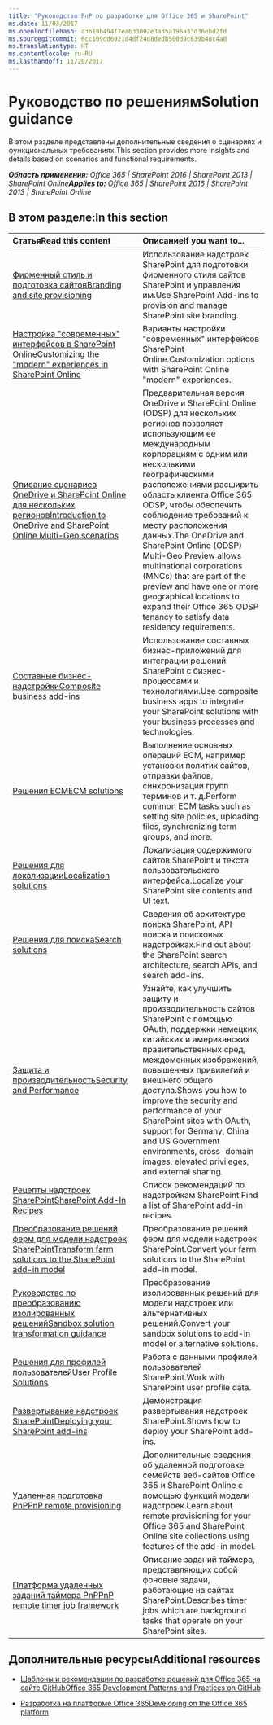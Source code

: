 ```yaml
---
title: "Руководство PnP по разработке для Office 365 и SharePoint"
ms.date: 11/03/2017
ms.openlocfilehash: c3619b494f7ea633002e3a35a196a33d36ebd2fd
ms.sourcegitcommit: 6cc109dd6921d4df24d8dedb500d9c639b48c4a0
ms.translationtype: HT
ms.contentlocale: ru-RU
ms.lasthandoff: 11/20/2017
---
```

# <a name="solution-guidance"></a><span data-ttu-id="ae85a-102">Руководство по решениям</span><span class="sxs-lookup"><span data-stu-id="ae85a-102">Solution guidance</span></span>

<span data-ttu-id="ae85a-103">В этом разделе представлены дополнительные сведения о сценариях и функциональных требованиях.</span><span class="sxs-lookup"><span data-stu-id="ae85a-103">This section provides more insights and details based on scenarios and functional requirements.</span></span> 

<span data-ttu-id="ae85a-104">_**Область применения:** Office 365 | SharePoint 2016 | SharePoint 2013 | SharePoint Online_</span><span class="sxs-lookup"><span data-stu-id="ae85a-104">_**Applies to:** Office 365 | SharePoint 2016 | SharePoint 2013 | SharePoint Online_</span></span>

## <a name="in-this-section"></a><span data-ttu-id="ae85a-105">В этом разделе:</span><span class="sxs-lookup"><span data-stu-id="ae85a-105">In this section</span></span>

|<span data-ttu-id="ae85a-106">**Статья**</span><span class="sxs-lookup"><span data-stu-id="ae85a-106">**Read this content**</span></span>|<span data-ttu-id="ae85a-107">**Описание**</span><span class="sxs-lookup"><span data-stu-id="ae85a-107">**If you want to...**</span></span>|
|:-----|:-----|
|[<span data-ttu-id="ae85a-108">Фирменный стиль и подготовка сайтов</span><span class="sxs-lookup"><span data-stu-id="ae85a-108">Branding and site provisioning</span></span>](Branding-and-site-provisioning-solutions-for-SharePoint.md)|<span data-ttu-id="ae85a-109">Использование надстроек SharePoint для подготовки фирменного стиля сайтов SharePoint и управления им.</span><span class="sxs-lookup"><span data-stu-id="ae85a-109">Use SharePoint Add-ins to provision and manage SharePoint site branding.</span></span>|
|[<span data-ttu-id="ae85a-110">Настройка "современных" интерфейсов в SharePoint Online</span><span class="sxs-lookup"><span data-stu-id="ae85a-110">Customizing the "modern" experiences in SharePoint Online</span></span>](modern-experience-customizations.md)|<span data-ttu-id="ae85a-111">Варианты настройки "современных" интерфейсов SharePoint Online.</span><span class="sxs-lookup"><span data-stu-id="ae85a-111">Customization options with SharePoint Online "modern" experiences.</span></span>|
|[<span data-ttu-id="ae85a-112">Описание сценариев OneDrive и SharePoint Online для нескольких регионов</span><span class="sxs-lookup"><span data-stu-id="ae85a-112">Introduction to OneDrive and SharePoint Online Multi-Geo scenarios</span></span>](multigeo-introduction.md)|<span data-ttu-id="ae85a-113">Предварительная версия OneDrive и SharePoint Online (ODSP) для нескольких регионов позволяет использующим ее международным корпорациям с одним или несколькими географическими расположениями расширить область клиента Office 365 ODSP, чтобы обеспечить соблюдение требований к месту расположения данных.</span><span class="sxs-lookup"><span data-stu-id="ae85a-113">The OneDrive and SharePoint Online (ODSP) Multi-Geo Preview allows multinational corporations (MNCs) that are part of the preview and have one or more geographical locations to expand their Office 365 ODSP tenancy to satisfy data residency requirements.</span></span>|
|[<span data-ttu-id="ae85a-114">Составные бизнес-надстройки</span><span class="sxs-lookup"><span data-stu-id="ae85a-114">Composite business add-ins</span></span>](Composite-buisness-apps-for-SharePoint.md)|<span data-ttu-id="ae85a-115">Использование составных бизнес-приложений для интеграции решений SharePoint с бизнес-процессами и технологиями.</span><span class="sxs-lookup"><span data-stu-id="ae85a-115">Use composite business apps to integrate your SharePoint solutions with your business processes and technologies.</span></span> |
|[<span data-ttu-id="ae85a-116">Решения ECM</span><span class="sxs-lookup"><span data-stu-id="ae85a-116">ECM solutions</span></span>](Enterprise-Content-Management-solutions-for-SharePoint-2013-and-SharePoint-Online.md)|<span data-ttu-id="ae85a-117">Выполнение основных операций ECM, например установки политик сайтов, отправки файлов, синхронизации групп терминов и т. д.</span><span class="sxs-lookup"><span data-stu-id="ae85a-117">Perform common ECM tasks such as setting site policies, uploading files, synchronizing term groups, and more.</span></span>|
|[<span data-ttu-id="ae85a-118">Решения для локализации</span><span class="sxs-lookup"><span data-stu-id="ae85a-118">Localization solutions</span></span>](localization-solutions-for-sharepoint-2013-and-sharepoint-online.md)|<span data-ttu-id="ae85a-119">Локализация содержимого сайтов SharePoint и текста пользовательского интерфейса.</span><span class="sxs-lookup"><span data-stu-id="ae85a-119">Localize your SharePoint site contents and UI text.</span></span>|
|[<span data-ttu-id="ae85a-120">Решения для поиска</span><span class="sxs-lookup"><span data-stu-id="ae85a-120">Search solutions</span></span>](search-solutions-in-sharepoint-2013-and-sharepoint-online.md)|<span data-ttu-id="ae85a-121">Сведения об архитектуре поиска SharePoint, API поиска и поисковых надстройках.</span><span class="sxs-lookup"><span data-stu-id="ae85a-121">Find out about the SharePoint search architecture, search APIs, and search add-ins.</span></span>|
|[<span data-ttu-id="ae85a-122">Защита и производительность</span><span class="sxs-lookup"><span data-stu-id="ae85a-122">Security and Performance</span></span>](security-and-performance.md)|<span data-ttu-id="ae85a-123">Узнайте, как улучшить защиту и производительность сайтов SharePoint с помощью OAuth, поддержки немецких, китайских и американских правительственных сред, междоменных изображений, повышенных привилегий и внешнего общего доступа.</span><span class="sxs-lookup"><span data-stu-id="ae85a-123">Shows you how to improve the security and performance of your SharePoint sites with OAuth, support for Germany, China and US Government environments, cross-domain images, elevated privileges, and external sharing.</span></span>|
|[<span data-ttu-id="ae85a-124">Рецепты надстроек SharePoint</span><span class="sxs-lookup"><span data-stu-id="ae85a-124">SharePoint Add-In Recipes</span></span>](sharepoint-add-in-recipes.md)|<span data-ttu-id="ae85a-125">Список рекомендаций по надстройкам SharePoint.</span><span class="sxs-lookup"><span data-stu-id="ae85a-125">Find a list of SharePoint add-in recipes.</span></span>|
|[<span data-ttu-id="ae85a-126">Преобразование решений ферм для модели надстроек SharePoint</span><span class="sxs-lookup"><span data-stu-id="ae85a-126">Transform farm solutions to the SharePoint add-in model</span></span>](Transform-farm-solutions-to-the-SharePoint-app-model.md)|<span data-ttu-id="ae85a-127">Преобразование решений ферм для модели надстроек SharePoint.</span><span class="sxs-lookup"><span data-stu-id="ae85a-127">Convert your farm solutions to the SharePoint add-in model.</span></span>|
|[<span data-ttu-id="ae85a-128">Руководство по преобразованию изолированных решений</span><span class="sxs-lookup"><span data-stu-id="ae85a-128">Sandbox solution transformation guidance</span></span>](sandbox-solution-transformation-guidance.md)|<span data-ttu-id="ae85a-129">Преобразование изолированных решений для модели надстроек или альтернативных решений.</span><span class="sxs-lookup"><span data-stu-id="ae85a-129">Convert your sandbox solutions to add-in model or alternative solutions.</span></span>|
|[<span data-ttu-id="ae85a-130">Решения для профилей пользователей</span><span class="sxs-lookup"><span data-stu-id="ae85a-130">User Profile Solutions</span></span>](user-profile-solutions-for-sharepoint.md)|<span data-ttu-id="ae85a-131">Работа с данными профилей пользователей SharePoint.</span><span class="sxs-lookup"><span data-stu-id="ae85a-131">Work with SharePoint user profile data.</span></span>|
|[<span data-ttu-id="ae85a-132">Развертывание надстроек SharePoint</span><span class="sxs-lookup"><span data-stu-id="ae85a-132">Deploying your SharePoint add-ins</span></span>](deploying-your-sharepoint-add-ins.md)|<span data-ttu-id="ae85a-133">Демонстрация развертывания надстроек SharePoint.</span><span class="sxs-lookup"><span data-stu-id="ae85a-133">Shows how to deploy your SharePoint add-ins.</span></span>|
|[<span data-ttu-id="ae85a-134">Удаленная подготовка PnP</span><span class="sxs-lookup"><span data-stu-id="ae85a-134">PnP remote provisioning</span></span>](pnp-remote-provisioning.md)|<span data-ttu-id="ae85a-135">Дополнительные сведения об удаленной подготовке семейств веб-сайтов Office 365 и SharePoint Online с помощью функций модели надстроек.</span><span class="sxs-lookup"><span data-stu-id="ae85a-135">Learn about remote provisioning for your Office 365 and SharePoint Online site collections using features of the add-in model.</span></span>|
|[<span data-ttu-id="ae85a-136">Платформа удаленных заданий таймера PnP</span><span class="sxs-lookup"><span data-stu-id="ae85a-136">PnP remote timer job framework</span></span>](pnp-remote-timer-job-framework.md)|<span data-ttu-id="ae85a-137">Описание заданий таймера, представляющих собой фоновые задачи, работающие на сайтах SharePoint.</span><span class="sxs-lookup"><span data-stu-id="ae85a-137">Describes timer jobs which are background tasks that operate on your SharePoint sites.</span></span>|


## <a name="additional-resources"></a><span data-ttu-id="ae85a-138">Дополнительные ресурсы</span><span class="sxs-lookup"><span data-stu-id="ae85a-138">Additional resources</span></span>
<span data-ttu-id="ae85a-139"><a name="bk_addresources"> </a></span><span class="sxs-lookup"><span data-stu-id="ae85a-139"></span></span>

-  [<span data-ttu-id="ae85a-140">Шаблоны и рекомендации по разработке решений для Office 365 на сайте GitHub</span><span class="sxs-lookup"><span data-stu-id="ae85a-140">Office 365 Development Patterns and Practices on GitHub</span></span>](https://github.com/SharePoint/PnP)
    
-  [<span data-ttu-id="ae85a-141">Разработка на платформе Office 365</span><span class="sxs-lookup"><span data-stu-id="ae85a-141">Developing on the Office 365 platform</span></span>](http://msdn.microsoft.com/ru-RU/office/office365/howto/platform-development-overview)
